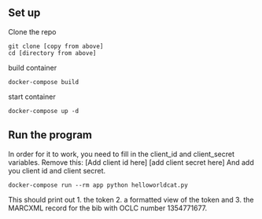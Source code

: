 ## Set up

Clone the repo

```
git clone [copy from above]
cd [directory from above]
```

build container
```
docker-compose build
```

start container
```
docker-compose up -d
```

## Run the program
In order for it to work, you need to fill in the client_id and client_secret variables. Remove this:
[Add client id here]
[add client secret here]
And add you client id and client secret. 

```
docker-compose run --rm app python helloworldcat.py
```

This should print out 1. the token 2. a formatted view of the token and 3. the MARCXML record for the bib with OCLC number 1354771677.
